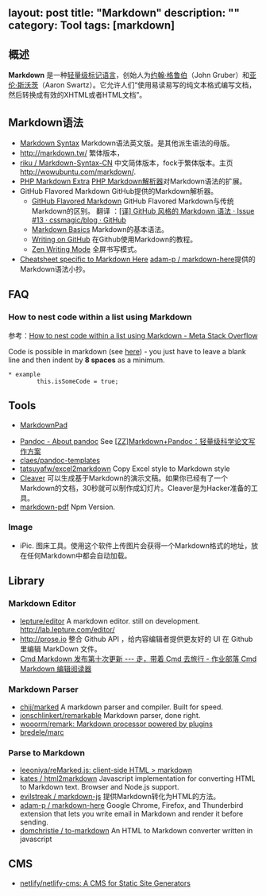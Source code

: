 layout: post
title: "Markdown"
description: ""
category: Tool
tags: [markdown]
---
## 概述

**Markdown** 是一种[轻量级标记语言](http://zh.wikipedia.org/wiki/%E8%BD%BB%E9%87%8F%E7%BA%A7%E6%A0%87%E8%AE%B0%E8%AF%AD%E8%A8%80)，创始人为[约翰·格鲁伯](http://zh.wikipedia.org/w/index.php?title=%E7%B4%84%E7%BF%B0%C2%B7%E6%A0%BC%E9%AD%AF%E4%BC%AF&action=edit&redlink=1)（John Gruber）和[亚伦·斯沃茨](http://zh.wikipedia.org/wiki/%E4%BA%9A%E4%BC%A6%C2%B7%E6%96%AF%E6%B2%83%E8%8C%A8)（Aaron Swartz）。它允许人们“使用易读易写的纯文本格式编写文档，然后转换成有效的XHTML或者HTML文档”。

<!-- more -->

## Markdown语法

- [Markdown Syntax](http://daringfireball.net/projects/markdown/) Markdown语法英文版。是其他派生语法的母版。
- <http://markdown.tw/> 繁体版本，
- [riku / Markdown-Syntax-CN](https://gitcafe.com/riku/Markdown-Syntax-CN) 中文简体版本，fock于繁体版本。主页 <http://wowubuntu.com/markdown/>.
- [PHP Markdown Extra](http://michelf.ca/projects/php-markdown/extra/) [PHP Markdown解析器](https://github.com/michelf/php-markdown)对Markdown语法的扩展。
- GitHub Flavored Markdown GitHub提供的Markdown解析器。
    - [GitHub Flavored Markdown](https://help.github.com/articles/github-flavored-markdown) GitHub Flavored Markdown与传统Markdown的区别。 翻译 ：[[译] GitHub 风格的 Markdown 语法 · Issue #13 · cssmagic/blog · GitHub](https://github.com/cssmagic/blog/issues/13)
    - [Markdown Basics](https://help.github.com/articles/markdown-basics) Markdown的基本语法。
    - [Writing on GitHub](https://help.github.com/articles/writing-on-github) 在Github使用Markdown的教程。
    - [Zen Writing Mode](https://github.com/blog/1379-zen-writing-mode) 全屏书写模式。
- [Cheatsheet specific to Markdown Here](https://github.com/adam-p/markdown-here/wiki/Markdown-Cheatsheet) [adam-p / markdown-here](https://github.com/adam-p/markdown-here)提供的Markdown语法小抄。

## FAQ

### How to nest code within a list using Markdown

参考：[How to nest code within a list using Markdown - Meta Stack Overflow](http://meta.stackoverflow.com/questions/3792/how-to-nest-code-within-a-list-using-markdown)

Code is possible in markdown (see [here](http://meta.stackoverflow.com/questions/3122/formatting-sandbox/3431#3431)) - you just have to leave a blank line and then indent by **8 spaces** as a minimum.

    * example
            this.isSomeCode = true;


## Tools

* [MarkdownPad](http://markdownpad.com/)
- [Pandoc - About pandoc](http://johnmacfarlane.net/pandoc/) See [[ZZ]Markdown+Pandoc：轻量级科学论文写作方案](http://www.eetop.cn/blog/html/03/6503-33017.html)
- [claes/pandoc-templates](https://github.com/claes/pandoc-templates)
- [tatsuyafw/excel2markdown](https://github.com/tatsuyafw/excel2markdown) Copy Excel style to Markdown style
- [Cleaver](http://jdan.github.io/cleaver/) 可以生成基于Markdown的演示文稿。如果你已经有了一个Markdown的文档，30秒就可以制作成幻灯片。Cleaver是为Hacker准备的工具。
- [markdown-pdf](https://www.npmjs.com/package/markdown-pdf) Npm Version.

### Image

- iPic. 图床工具。使用这个软件上传图片会获得一个Markdown格式的地址，放在任何Markdown中都会自动加载。

## Library

### Markdown Editor

- [lepture/editor](https://github.com/lepture/editor) A markdown editor. still on development. <http://lab.lepture.com/editor/>
- <http://prose.io> 整合 Github API ，给内容编辑者提供更友好的 UI 在 Github 里编辑 MarkDown 文件。
- [Cmd Markdown 发布第十次更新 --- 走，带着 Cmd 去旅行 - 作业部落 Cmd Markdown 编辑阅读器](https://www.zybuluo.com/ghosert/note/90884)

### Markdown Parser

- [chjj/marked](https://github.com/chjj/marked) A markdown parser and compiler. Built for speed.
- [jonschlinkert/remarkable](https://github.com/jonschlinkert/remarkable) Markdown parser, done right.
- [wooorm/remark: Markdown processor powered by plugins](https://github.com/wooorm/remark)
- [bredele/marc](https://github.com/bredele/marc)

### Parse to Markdown

- [leeoniya/reMarked.js: client-side HTML > markdown](https://github.com/leeoniya/reMarked.js)
- [kates / html2markdown](https://github.com/kates/html2markdown) Javascript implementation for converting HTML to Markdown text. Browser and Node.js support.
- [evilstreak / markdown-js](https://github.com/evilstreak/markdown-js) 提供Markdown转化为HTML的方法。
- [adam-p / markdown-here](https://github.com/adam-p/markdown-here) Google Chrome, Firefox, and Thunderbird extension that lets you write email in Markdown and render it before sending.
- [domchristie / to-markdown](https://github.com/domchristie/to-markdown) An HTML to Markdown converter written in javascript

## CMS

- [netlify/netlify-cms: A CMS for Static Site Generators](https://github.com/netlify/netlify-cms)
